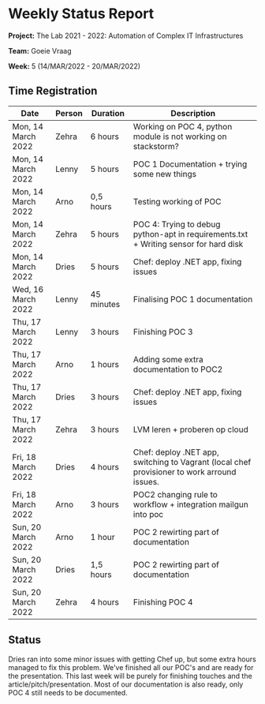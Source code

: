 # Weekly Status Report

**Project:** The Lab 2021 - 2022: Automation of Complex IT Infrastructures

**Team:** Goeie Vraag

**Week:** 5 (14/MAR/2022 - 20/MAR/2022)

## Time Registration

|Date              |Person|Duration  |Description                                                                                |
|------------------|------|----------|-------------------------------------------------------------------------------------------|
|Mon, 14 March 2022|Zehra |6 hours   |Working on POC 4, python module is not working on stackstorm?                              |
|Mon, 14 March 2022|Lenny |5 hours   |POC 1 Documentation + trying some new things                                               |
|Mon, 14 March 2022|Arno  |0,5 hours |Testing  working of POC                                                                    |
|Mon, 14 March 2022|Zehra |5 hours   |POC 4: Trying to debug python-apt in requirements.txt + Writing sensor for hard disk       |
|Mon, 14 March 2022|Dries |5 hours   |Chef: deploy .NET app, fixing issues                                                       |
|Wed, 16 March 2022|Lenny |45 minutes|Finalising POC 1 documentation                                                             |
|Thu, 17 March 2022|Lenny |3 hours   |Finishing POC 3                                                                            |
|Thu, 17 March 2022|Arno  |1 hours   |Adding some extra documentation to POC2                                                    |
|Thu, 17 March 2022|Dries |3 hours   |Chef: deploy .NET app, fixing issues                                                       |
|Thu, 17 March 2022|Zehra |3 hours   |LVM leren + proberen op cloud                                                              |
|Fri, 18 March 2022|Dries |4 hours   |Chef: deploy .NET app, switching to Vagrant (local chef provisioner to work arround issues.|
|Fri, 18 March 2022|Arno  |3 hours   |POC2 changing rule to workflow + integration mailgun into poc                              |
|Sun, 20 March 2022|Arno  |1 hour    |POC 2 rewirting part of documentation                                                      |
|Sun, 20 March 2022|Dries |1,5 hours |POC 2 rewirting part of documentation                                                      |
|Sun, 20 March 2022|Zehra |4 hours   |Finishing POC 4                                                                            |


## Status
Dries ran into some minor issues with getting Chef up, but some extra hours managed to fix this problem. We've finished all our POC's and are ready for the presentation. This last week will be purely for finishing touches and the article/pitch/presentation. Most of our documentation is also ready, only POC 4 still needs to be documented.
